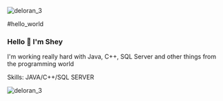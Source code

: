 ![deloran_3](https://user-images.githubusercontent.com/92554092/137428617-ec928615-5c57-4adb-ac14-407fb612ee13.gif)

#hello_world

### Hello 👋 I'm Shey


I'm working really hard with Java, C++, SQL Server and other things from the programming world

Skills: JAVA/C++/SQL SERVER

![deloran_3](https://user-images.githubusercontent.com/92554092/137428617-ec928615-5c57-4adb-ac14-407fb612ee13.gif)



